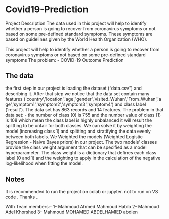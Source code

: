 # Covid19-Prediction
 Project Description The data used in this project will help to identify whether a person is going to recover from coronavirus symptoms or not based on some pre-defined standard symptoms. These symptoms are based on guidelines given by the World Health Organization (WHO).
 
 This project will help to identify whether a person is going to recover from coronavirus symptoms or not based on some pre-defined standard symptoms
The problem: - COVID-19 Outcome Prediction
 
## The data 
the first step in our project is loading the dataset (“data.csv”) and
describing it. After that step we notice that the data set contain
many features
('country','location','age','gender','visited_Wuhan','From_Wuhan','a
ge','symptom1','symptom2','symptom3','symptom4') and class
label ('result'). The data set has 863 records and 14 features.
The problem in that data set: - the number of class (0) is 755 and
the number value of class (1) is 108 which mean the class label is
highly unbalanced it will result the splitting to be unfair for both
classes. We can solve it by weighting the model 
(increasing class 1) and splitting and stratifying the data evenly between both
labels. We Weighted the models (Weighted Logistic Regression -
Naive Bayes priors) in our project. The two models’ classes
provide the class weight argument that can be specified as a
model hyperparameter. The class weight is a dictionary that
defines each class label (0 and 1) and the weighting to apply in
the calculation of the negative log-likelihood when fitting the
model. 

## Notes



It is recommended to run the project on colab or jupyter.
not to run on VS code . 
Thanks ..

With Team members:-
1- Mahmoud Ahmed Mahmoud Habib
2- Mahmoud Adel Khorshed
3- Mahmoud MOHAMED ABDELHAMIED abdien

